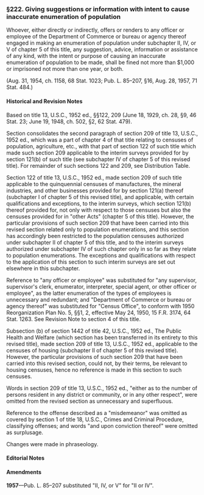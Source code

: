### §222. Giving suggestions or information with intent to cause inaccurate enumeration of population ###

Whoever, either directly or indirectly, offers or renders to any officer or employee of the Department of Commerce or bureau or agency thereof engaged in making an enumeration of population under subchapter II, IV, or V of chapter 5 of this title, any suggestion, advice, information or assistance of any kind, with the intent or purpose of causing an inaccurate enumeration of population to be made, shall be fined not more than $1,000 or imprisoned not more than one year, or both.

(Aug. 31, 1954, ch. 1158, 68 Stat. 1023; Pub. L. 85–207, §16, Aug. 28, 1957, 71 Stat. 484.)

#### Historical and Revision Notes ####

Based on title 13, U.S.C., 1952 ed., §§122, 209 (June 18, 1929, ch. 28, §9, 46 Stat. 23; June 19, 1948, ch. 502, §2, 62 Stat. 479).

Section consolidates the second paragraph of section 209 of title 13, U.S.C., 1952 ed., which was a part of chapter 4 of that title relating to censuses of population, agriculture, etc., with that part of section 122 of such title which made such section 209 applicable to the interim surveys provided for by section 121(b) of such title (see subchapter IV of chapter 5 of this revised title). For remainder of such sections 122 and 209, see Distribution Table.

Section 122 of title 13, U.S.C., 1952 ed., made section 209 of such title applicable to the quinquennial censuses of manufactures, the mineral industries, and other businesses provided for by section 121(a) thereof (subchapter I of chapter 5 of this revised title), and applicable, with certain qualifications and exceptions, to the interim surveys, which section 121(b) thereof provided for, not only with respect to those censuses but also the censuses provided for in "other Acts" (chapter 5 of this title). However, the particular provisions of such section 209 that have been carried into this revised section related only to population enumerations, and this section has accordingly been restricted to the population censuses authorized under subchapter II of chapter 5 of this title, and to the interim surveys authorized under subchapter IV of such chapter only in so far as they relate to population enumerations. The exceptions and qualifications with respect to the application of this section to such interim surveys are set out elsewhere in this subchapter.

Reference to "any officer or employee" was substituted for "any supervisor, supervisor's clerk, enumerator, interpreter, special agent, or other officer or employee", as the latter enumeration of the types of employees is unnecessary and redundant; and "Department of Commerce or bureau or agency thereof" was substituted for "Census Office", to conform with 1950 Reorganization Plan No. 5, §§1, 2, effective May 24, 1950, 15 F.R. 3174, 64 Stat. 1263. See Revision Note to section 4 of this title.

Subsection (b) of section 1442 of title 42, U.S.C., 1952 ed., The Public Health and Welfare (which section has been transferred in its entirety to this revised title), made section 209 of title 13, U.S.C., 1952 ed., applicable to the censuses of housing (subchapter II of chapter 5 of this revised title). However, the particular provisions of such section 209 that have been carried into this revised section, could not, by their terms, be relevant to housing censuses, hence no reference is made in this section to such censuses.

Words in section 209 of title 13, U.S.C., 1952 ed., "either as to the number of persons resident in any district or community, or in any other respect", were omitted from the revised section as unnecessary and superfluous.

Reference to the offense described as a "misdemeanor" was omitted as covered by section 1 of title 18, U.S.C., Crimes and Criminal Procedure, classifying offenses; and words "and upon conviction thereof" were omitted as surplusage.

Changes were made in phraseology.

#### **Editorial Notes** ####

#### Amendments ####

**1957**—Pub. L. 85–207 substituted "II, IV, or V" for "II or IV".